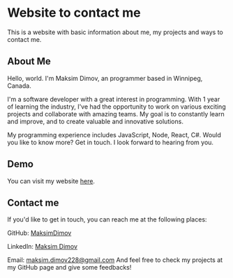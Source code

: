 # Website to contact me
This is a website with basic information about me, my projects and ways to contact me.

## About Me

Hello, world. I'm Maksim Dimov, an programmer based in Winnipeg, Canada.

I'm a software developer with a great interest in programming. With 1 year of learning the industry, I've had the opportunity to work on various exciting projects and collaborate with amazing teams. My goal is to constantly learn and improve, and to create valuable and innovative solutions.

My programming experience includes JavaScript, Node, React, C#. Would you like to know more? Get in touch. I look forward to hearing from you.


## Demo
You can visit my website [here](https://maksimdimov.github.io/my-contact-website/).

## Contact me

If you'd like to get in touch, you can reach me at the following places:

GitHub: [MaksimDimov](https://github.com/MaksimDimov)

LinkedIn: [Maksim Dimov](https://www.linkedin.com/in/maksim-dimov-6027ba299/)

Email: maksim.dimov228@gmail.com
And feel free to check my projects at my GitHub page and give some feedbacks!
